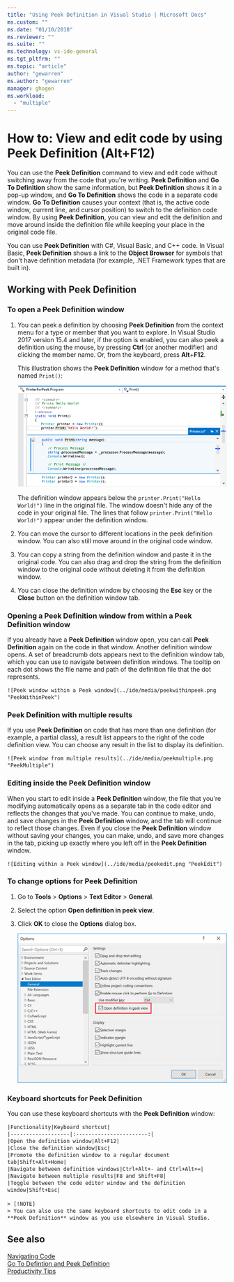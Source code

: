 ```yaml
---
title: "Using Peek Definition in Visual Studio | Microsoft Docs"
ms.custom: ""
ms.date: "01/10/2018"
ms.reviewer: ""
ms.suite: ""
ms.technology: vs-ide-general
ms.tgt_pltfrm: ""
ms.topic: "article"
author: "gewarren"
ms.author: "gewarren"
manager: ghogen
ms.workload: 
  - "multiple"
---
```

# How to: View and edit code by using Peek Definition (Alt+F12)

You can use the **Peek Definition** command to view and edit code without switching away from the code that you're writing. **Peek Definition** and **Go To Definition** show the same information, but **Peek Definition** shows it in a pop-up window, and **Go To Definition** shows the code in a separate code window. **Go To Definition** causes your context (that is, the active code window, current line, and cursor position) to switch to the definition code window. By using **Peek Definition**, you can view and edit the definition and move around inside the definition file while keeping your place in the original code file.

You can use **Peek Definition** with C#, Visual Basic, and C++ code. In Visual Basic, **Peek Definition** shows a link to the **Object Browser** for symbols that don't have definition metadata (for example, .NET Framework types that are built in).

## Working with Peek Definition

### To open a Peek Definition window

1. You can peek a definition by choosing **Peek Definition** from the context menu for a type or member that you want to explore. In Visual Studio 2017 version 15.4 and later, if the option is enabled, you can also peek a definition using the mouse, by pressing **Ctrl** (or another modifier) and clicking the member name. Or, from the keyboard, press **Alt**+**F12**.

     This illustration shows the **Peek Definition** window for a method that's named `Print()`:

     ![Peek Window](../ide/media/peekwindow.png "PeekWindow")

     The definition window appears below the `printer.Print("Hello World!")` line in the original file. The window doesn't hide any of the code in your original file. The lines that follow `printer.Print("Hello World!")` appear under the definition window.

1. You can move the cursor to different locations in the peek definition window. You can also still move around in the original code window.

1. You can copy a string from the definition window and paste it in the original code. You can also drag and drop the string from the definition window to the original code without deleting it from the definition window.

1. You can close the definition window by choosing the **Esc** key or the **Close** button on the definition window tab.

### Opening a Peek Definition window from within a Peek Definition window

If you already have a **Peek Definition** window open, you can call **Peek Definition** again on the code in that window. Another definition window opens. A set of breadcrumb dots appears next to the definition window tab, which you can use to navigate between definition windows. The tooltip on each dot shows the file name and path of the definition file that the dot represents.

    ![Peek window within a Peek window](../ide/media/peekwithinpeek.png "PeekWithinPeek")

### Peek Definition with multiple results

If you use **Peek Definition** on code that has more than one definition (for example, a partial class), a result list appears to the right of the code definition view. You can choose any result in the list to display its definition.

    ![Peek window from multiple results](../ide/media/peekmultiple.png "PeekMultiple")

### Editing inside the Peek Definition window

When you start to edit inside a **Peek Definition** window, the file that you're modifying automatically opens as a separate tab in the code editor and reflects the changes that you've made. You can continue to make, undo, and save changes in the **Peek Definition** window, and the tab will continue to reflect those changes. Even if you close the **Peek Definition** window without saving your changes, you can make, undo, and save more changes in the tab, picking up exactly where you left off in the **Peek Definition** window.

    ![Editing within a Peek window](../ide/media/peekedit.png "PeekEdit")

### To change options for Peek Definition

1. Go to **Tools** > **Options** > **Text Editor** > **General**.

1. Select the option **Open definition in peek view**.

1. Click **OK** to close the **Options** dialog box.

    ![Setting the mouse-click peek definition option](../ide/media/editor_options_peek_view.png)  

### Keyboard shortcuts for Peek Definition

You can use these keyboard shortcuts with the **Peek Definition** window:

    |Functionality|Keyboard shortcut|
    |-------------------|:-----------------------:|
    |Open the definition window|Alt+F12|
    |Close the definition window|Esc|
    |Promote the definition window to a regular document tab|Shift+Alt+Home|
    |Navigate between definition windows|Ctrl+Alt+- and Ctrl+Alt+=|
    |Navigate between multiple results|F8 and Shift+F8|
    |Toggle between the code editor window and the definition window|Shift+Esc|

    > [!NOTE]
    > You can also use the same keyboard shortcuts to edit code in a **Peek Definition** window as you use elsewhere in Visual Studio.

## See also

[Navigating Code](../ide/navigating-code.md)  
[Go To Defintion and Peek Definition](../ide/go-to-and-peek-definition.md)  
[Productivity Tips](../ide/productivity-tips-for-visual-studio.md)